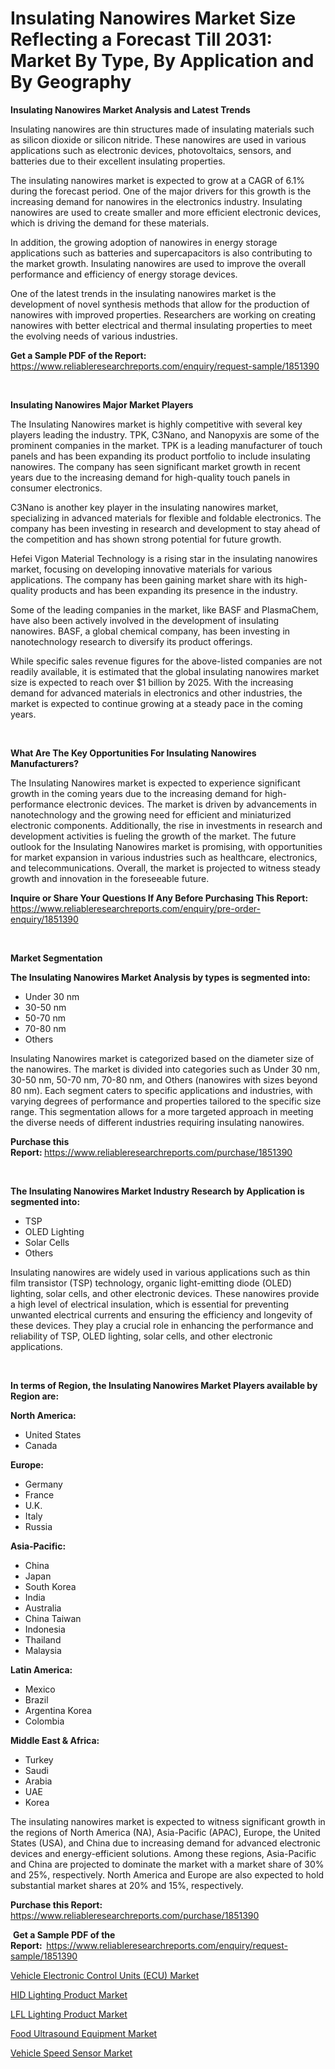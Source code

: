 <p><h1>Insulating Nanowires Market Size Reflecting a Forecast Till 2031: Market By Type, By Application and By Geography</h1></p><p><strong>Insulating Nanowires Market Analysis and Latest Trends</strong></p>
<p><p>Insulating nanowires are thin structures made of insulating materials such as silicon dioxide or silicon nitride. These nanowires are used in various applications such as electronic devices, photovoltaics, sensors, and batteries due to their excellent insulating properties.</p><p>The insulating nanowires market is expected to grow at a CAGR of 6.1% during the forecast period. One of the major drivers for this growth is the increasing demand for nanowires in the electronics industry. Insulating nanowires are used to create smaller and more efficient electronic devices, which is driving the demand for these materials.</p><p>In addition, the growing adoption of nanowires in energy storage applications such as batteries and supercapacitors is also contributing to the market growth. Insulating nanowires are used to improve the overall performance and efficiency of energy storage devices.</p><p>One of the latest trends in the insulating nanowires market is the development of novel synthesis methods that allow for the production of nanowires with improved properties. Researchers are working on creating nanowires with better electrical and thermal insulating properties to meet the evolving needs of various industries.</p></p>
<p><strong>Get a Sample PDF of the Report:&nbsp;</strong> <a href="https://www.reliableresearchreports.com/enquiry/request-sample/1851390">https://www.reliableresearchreports.com/enquiry/request-sample/1851390</a></p>
<p>&nbsp;</p>
<p><strong>Insulating Nanowires Major Market Players</strong></p>
<p><p>The Insulating Nanowires market is highly competitive with several key players leading the industry. TPK, C3Nano, and Nanopyxis are some of the prominent companies in the market. TPK is a leading manufacturer of touch panels and has been expanding its product portfolio to include insulating nanowires. The company has seen significant market growth in recent years due to the increasing demand for high-quality touch panels in consumer electronics.</p><p>C3Nano is another key player in the insulating nanowires market, specializing in advanced materials for flexible and foldable electronics. The company has been investing in research and development to stay ahead of the competition and has shown strong potential for future growth.</p><p>Hefei Vigon Material Technology is a rising star in the insulating nanowires market, focusing on developing innovative materials for various applications. The company has been gaining market share with its high-quality products and has been expanding its presence in the industry.</p><p>Some of the leading companies in the market, like BASF and PlasmaChem, have also been actively involved in the development of insulating nanowires. BASF, a global chemical company, has been investing in nanotechnology research to diversify its product offerings.</p><p>While specific sales revenue figures for the above-listed companies are not readily available, it is estimated that the global insulating nanowires market size is expected to reach over $1 billion by 2025. With the increasing demand for advanced materials in electronics and other industries, the market is expected to continue growing at a steady pace in the coming years.</p></p>
<p>&nbsp;</p>
<p><strong>What Are The Key Opportunities For Insulating Nanowires Manufacturers?</strong></p>
<p><p>The Insulating Nanowires market is expected to experience significant growth in the coming years due to the increasing demand for high-performance electronic devices. The market is driven by advancements in nanotechnology and the growing need for efficient and miniaturized electronic components. Additionally, the rise in investments in research and development activities is fueling the growth of the market. The future outlook for the Insulating Nanowires market is promising, with opportunities for market expansion in various industries such as healthcare, electronics, and telecommunications. Overall, the market is projected to witness steady growth and innovation in the foreseeable future.</p></p>
<p><strong>Inquire or Share Your Questions If Any Before Purchasing This Report:</strong> <a href="https://www.reliableresearchreports.com/enquiry/pre-order-enquiry/1851390">https://www.reliableresearchreports.com/enquiry/pre-order-enquiry/1851390</a></p>
<p>&nbsp;</p>
<p><strong>Market Segmentation</strong></p>
<p><strong>The Insulating Nanowires Market Analysis by types is segmented into:</strong></p>
<p><ul><li>Under 30 nm</li><li>30-50 nm</li><li>50-70 nm</li><li>70-80 nm</li><li>Others</li></ul></p>
<p><p>Insulating Nanowires market is categorized based on the diameter size of the nanowires. The market is divided into categories such as Under 30 nm, 30-50 nm, 50-70 nm, 70-80 nm, and Others (nanowires with sizes beyond 80 nm). Each segment caters to specific applications and industries, with varying degrees of performance and properties tailored to the specific size range. This segmentation allows for a more targeted approach in meeting the diverse needs of different industries requiring insulating nanowires.</p></p>
<p><strong>Purchase this Report:&nbsp;</strong><a href="https://www.reliableresearchreports.com/purchase/1851390">https://www.reliableresearchreports.com/purchase/1851390</a></p>
<p>&nbsp;</p>
<p><strong>The Insulating Nanowires Market Industry Research by Application is segmented into:</strong></p>
<p><ul><li>TSP</li><li>OLED Lighting</li><li>Solar Cells</li><li>Others</li></ul></p>
<p><p>Insulating nanowires are widely used in various applications such as thin film transistor (TSP) technology, organic light-emitting diode (OLED) lighting, solar cells, and other electronic devices. These nanowires provide a high level of electrical insulation, which is essential for preventing unwanted electrical currents and ensuring the efficiency and longevity of these devices. They play a crucial role in enhancing the performance and reliability of TSP, OLED lighting, solar cells, and other electronic applications.</p></p>
<p>&nbsp;</p>
<p><strong>In terms of Region, the Insulating Nanowires Market Players available by Region are:</strong></p>
<p>
    <p> <strong> North America: </strong>
        <ul>
            <li>United States</li>
            <li>Canada</li>
        </ul>
        </p> 
    <p> <strong> Europe: </strong>
        <ul>
            <li>Germany</li>
            <li>France</li>
            <li>U.K.</li>
            <li>Italy</li>
            <li>Russia</li>
        </ul>
        </p> 
    <p> <strong> Asia-Pacific: </strong>
        <ul>
            <li>China</li>
            <li>Japan</li>
            <li>South Korea</li>
            <li>India</li>
            <li>Australia</li>
            <li>China Taiwan</li>
            <li>Indonesia</li>
            <li>Thailand</li>
            <li>Malaysia</li>
        </ul>
        </p> 
    <p> <strong> Latin America: </strong>
        <ul>
            <li>Mexico</li>
            <li>Brazil</li>
            <li>Argentina Korea</li>
            <li>Colombia</li>
        </ul>
        </p> 
    <p> <strong> Middle East & Africa: </strong>
        <ul>
            <li>Turkey</li>
            <li>Saudi</li>
            <li>Arabia</li>
            <li>UAE</li>
            <li>Korea</li>
        </ul>
    </p>
    </p>
<p><p>The insulating nanowires market is expected to witness significant growth in the regions of North America (NA), Asia-Pacific (APAC), Europe, the United States (USA), and China due to increasing demand for advanced electronic devices and energy-efficient solutions. Among these regions, Asia-Pacific and China are projected to dominate the market with a market share of 30% and 25%, respectively. North America and Europe are also expected to hold substantial market shares at 20% and 15%, respectively.</p></p>
<p><strong>Purchase this Report: </strong><a href="https://www.reliableresearchreports.com/purchase/1851390">https://www.reliableresearchreports.com/purchase/1851390</a></p>
<p>&nbsp;<strong>Get a Sample PDF of the Report:&nbsp;&nbsp;</strong><a href="https://www.reliableresearchreports.com/enquiry/request-sample/1851390">https://www.reliableresearchreports.com/enquiry/request-sample/1851390</a></p>
<p><strong></strong></p>
<p><p><a href="https://github.com/Whitneyboyettebo9kiw7yr13/Market-Research-Report-List-1/blob/main/vehicle-electronic-control-units-ecu-market.md">Vehicle Electronic Control Units (ECU) Market</a></p><p><a href="https://issuu.com/reportprime-2/docs/hid-lighting-product-market-size-2030.pptx">HID Lighting Product Market</a></p><p><a href="https://issuu.com/reportprime-2/docs/lfl-lighting-product-market-size-2030.pptx">LFL Lighting Product Market</a></p><p><a href="https://github.com/PeterParrish5/Market-Research-Report-List-3/blob/main/food-ultrasound-equipment-market.md">Food Ultrasound Equipment Market</a></p><p><a href="https://github.com/sonuprakash1/Market-Research-Report-List-1/blob/main/vehicle-speed-sensor-market.md">Vehicle Speed Sensor Market</a></p></p>